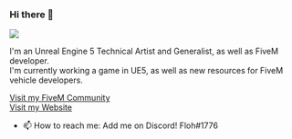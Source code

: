 ### Hi there 👋
![](https://komarev.com/ghpvc/?username=flohhhhh)

I'm an Unreal Engine 5 Technical Artist and Generalist, as well as FiveM developer.<br>
I'm currently working a game in UE5, as well as new resources for FiveM vehicle developers.

[Visit my FiveM Community](https://discord.gg/dawnstar-fivem)<br>
[Visit my Website](https://dwnstr.com)

- 📫 How to reach me: Add me on Discord! Floh#1776
